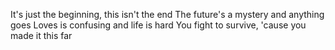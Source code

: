 It's just the beginning, this isn't the end
The future's a mystery and anything goes
Loves is confusing and life is hard
You fight to survive, 'cause you made it this far
